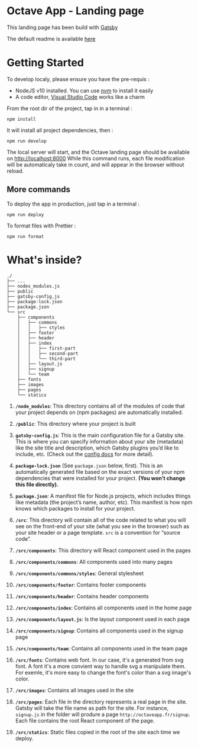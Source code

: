 # Octave App - Landing page

This landing page has been build with [Gatsby](gatsbyjs.org)

The default readme is available [here](./GATSBY_README.md)

# Getting Started

To develop localy, please ensure you have the pre-requis :

- NodeJS v10 installed. You can use [nvm](https://github.com/creationix/nvm) to install it easily
- A code editor, [Visual Studio Code](https://code.visualstudio.com/) works like a charm

From the root dir of the project, tap in in a terminal :

```
npm install
```

It will install all project dependencies, then :

```
npm run develop
```

The local server will start, and the Octave landing page should be available on <http://localhost:8000>
While this command runs, each file modification will be automaticaly take in count, and will appear in the browser without reload.

## More commands

To deploy the app in production, just tap in a terminal :

```
npm run deploy
```

To format files with Prettier :

```
npm run format
```

# What's inside?

```
./
├── ...
├── nodes_modules.js
├── public
├── gatsby-config.js                    
├── package-lock.json
├── package.json
└── src
    ├── components
    │   ├── commons
    │   │   ├── styles
    │   ├── footer
    │   ├── header
    │   ├── index
    │   │   ├── first-part
    │   │   ├── second-part
    │   │   └── third-part
    │   ├── layout.js
    │   ├── signup
    │   └── team
    ├── fonts
    ├── images
    ├── pages
    └── statics
```

1.  **`/node_modules`**: This directory contains all of the modules of code that your project depends on (npm packages) are automatically installed.

2.  **`/public`**: This directory where your project is built

5.  **`gatsby-config.js`**: This is the main configuration file for a Gatsby site. This is where you can specify information about your site (metadata) like the site title and description, which Gatsby plugins you’d like to include, etc. (Check out the [config docs](https://www.gatsbyjs.org/docs/gatsby-config/) for more detail). 

6.  **`package-lock.json`** (See `package.json` below, first). This is an automatically generated file based on the exact versions of your npm dependencies that were installed for your project. **(You won’t change this file directly).**
  
7.  **`package.json`**: A manifest file for Node.js projects, which includes things like metadata (the project’s name, author, etc). This manifest is how npm knows which packages to install for your project.

8.  **`/src`**: This directory will contain all of the code related to what you will see on the front-end of your site (what you see in the browser) such as your site header or a page template. `src` is a convention for “source code”.

9.  **`/src/components`**: This directory will React component used in the pages

10.  **`/src/components/commons`**: All components used into many pages

11.  **`/src/components/commons/styles`**: General stylesheet

12.  **`/src/components/footer`**: Contains footer components

13.  **`/src/components/header`**: Contains header components

14.  **`/src/components/index`**: Contains all components used in the home page

15.  **`/src/components/layout.js`**: Is the layout component used in each page

16.  **`/src/components/signup`**: Contains all components used in the signup page

17.  **`/src/components/team`**: Contains all components used in the team page

17.  **`/src/fonts`**: Contains web font. In our case, it's a generated from svg font. A font it's a more convient way to handle svg a manipulate them. For exemle, it's more easy to change the font's color than a svg image's color.

18.  **`/src/images`**: Contains all images used in the site

19.  **`/src/pages`**: Each file in the directory represents a real page in the site. Gatsby will take the file name as path for the site. For instance, `signup.js` in the folder will produre a page `http://octaveapp.fr/signup`. Each file contains the root React component of the page.

20.  **`/src/statics`**: Static files copied in the root of the site each time we deploy.